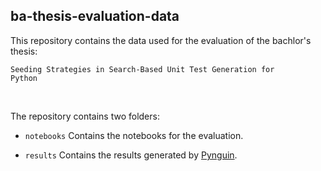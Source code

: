 ## ba-thesis-evaluation-data

This repository contains the data used for the evaluation of the bachlor's thesis:

<code>Seeding Strategies in Search-Based Unit Test Generation for Python</code>

<br>

The repository contains two folders:


- <code>notebooks</code>  Contains the notebooks for the evaluation.</li>

- <code>results</code>    Contains the results generated by [Pynguin](https://github.com/se2p/pynguin).</li>

